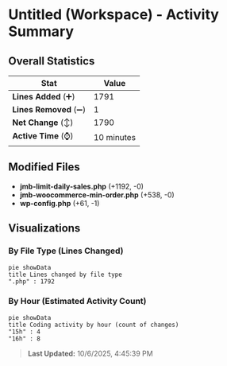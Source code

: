 # Untitled (Workspace) - Activity Summary 

## Overall Statistics

| Stat                   | Value                                                             |
| ---------------------- | ----------------------------------------------------------------- |
| **Lines Added** (➕)   | 1791                                          |
| **Lines Removed** (➖) | 1                                        |
| **Net Change** (↕)    | 1790                |
| **Active Time** (⌚)   | 10 minutes |


## Modified Files
- **jmb-limit-daily-sales.php** (+1192, -0)
- **jmb-woocommerce-min-order.php** (+538, -0)
- **wp-config.php** (+61, -1)

## Visualizations

### By File Type (Lines Changed)

```mermaid
pie showData
title Lines changed by file type
".php" : 1792
```

### By Hour (Estimated Activity Count)

```mermaid
pie showData
title Coding activity by hour (count of changes)
"15h" : 4
"16h" : 8
```


> **Last Updated:** 10/6/2025, 4:45:39 PM